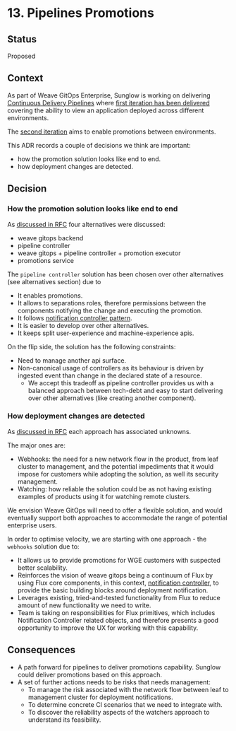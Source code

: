 # 13. Pipelines Promotions

## Status
Proposed

## Context
As part of Weave GitOps Enterprise, Sunglow is working on delivering [Continuous Delivery Pipelines](https://www.notion.so/weaveworks/CD-Pipeline-39a6df44798c4b9fbd140f9d0df1212a) where
[first iteration has been delivered](https://docs.gitops.weave.works/docs/next/enterprise/pipelines/intro/index.html)
covering the ability to view an application deployed across different environments.

The [second iteration](https://www.notion.so/weaveworks/Pipeline-promotion-061bb790e2e345cbab09370076ff3258) aims 
to enable promotions between environments. 

This ADR records a couple of decisions we think are important:

- how the promotion solution looks like end to end.
- how deployment changes are detected.

## Decision

### How the promotion solution looks like end to end 

As [discussed in RFC](../rfcs/0003-pipelines-promotion/README.md) four alternatives were discussed:

- weave gitops backend
- pipeline controller
- weave gitops + pipeline controller  + promotion executor
- promotions service

The `pipeline controller` solution has been chosen over other alternatives (see alternatives section) due to

- It enables promotions.
- It allows to separations roles, therefore permissions between the components notifying the change and executing the promotion.
- It follows [notification controller pattern](https://fluxcd.io/flux/guides/webhook-receivers/#expose-the-webhook-receiver).
- It is easier to develop over other alternatives.
- It keeps split user-experience and machine-experience apis.

On the flip side, the solution has the following constraints:

- Need to manage another api surface.
- Non-canonical usage of controllers as its behaviour is driven by ingested event than change in the declared state of a resource.
  - We accept this tradeoff as pipeline controller provides us with a balanced approach between tech-debt and easy to start delivering
    over other alternatives (like creating another component).

### How deployment changes are detected

As [discussed in RFC](../rfcs/0003-pipelines-promotion/detect-deployment-changes.md) each approach has associated unknowns.

The major ones are:

- Webhooks: the need for a new network flow in the product, from leaf cluster to management, and the potential impediments that it would impose for customers while adopting the solution, as well its security management.
- Watching: how reliable the solution could be as not having existing examples of products using it for watching remote clusters.

We envision Weave GitOps will need to offer a flexible solution, and would eventually support both approaches
to accommodate the range of potential enterprise users.

In order to optimise velocity, we are starting with one approach - the `webhooks` solution due to:

- It allows us to provide promotions for WGE customers with suspected better scalability.
- Reinforces the vision of weave gitops being a continuum of Flux by using Flux core components, in this context, [notification
  controller](https://fluxcd.io/flux/components/notification/), to provide the basic building blocks around deployment notification.
- Leverages existing, tried-and-tested functionality from Flux to reduce amount of new functionality we need to write.
- Team is taking on responsibilities for Flux primitives, which includes Notification Controller related objects, and therefore presents a good opportunity to improve the UX for working with this capability.

## Consequences

- A path forward for pipelines to deliver promotions capability. Sunglow could deliver promotions based on this approach.
- A set of further actions needs to be risks that needs management:
  - To manage the risk associated with the network flow between leaf to management cluster for deployment notifications. 
  - To determine concrete CI scenarios that we need to integrate with.
  - To discover the reliability aspects of the watchers approach to understand its feasibility.


